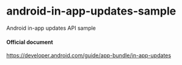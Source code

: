 # android-in-app-updates-sample
Android in-app updates API sample

#### Official document
https://developer.android.com/guide/app-bundle/in-app-updates

